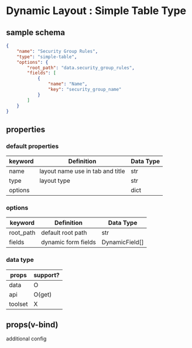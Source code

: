 # Dynamic Layout : Simple Table Type

## sample schema
```json
{
    "name": "Security Group Rules",
    "type": "simple-table",
    "options": {
        "root_path": "data.security_group_rules",
        "fields": [
            {
                "name": "Name",
                "key": "security_group_name"
            }
        ]
    }
}
``` 
## properties

### default properties
| keyword | Definition                       | Data Type |
|---------|----------------------------------|-----------|
| name    | layout name use in tab and title | str       |
| type    | layout type                      | str       |
| options |                                  | dict      |

### options
| keyword   | Definition          | Data Type      |
|-----------|---------------------|----------------|
| root_path | default root path   | str            |
| fields    | dynamic form fields | DynamicField[] |

### data type
| props | support? |
|-------|----------|
| data  |  O       |
| api   |  O(get)  |
|toolset|  X       |


## props(v-bind)

additional config



